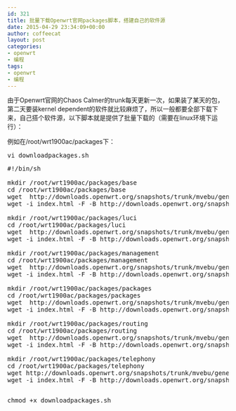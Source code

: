 ```yaml
---
id: 321
title: 批量下载Openwrt官网packages脚本，搭建自己的软件源
date: 2015-04-29 23:34:09+00:00
author: coffeecat
layout: post
categories:
- openwrt
- 编程
tags:
- openwrt
- 编程
---
```

由于Openwrt官网的Chaos Calmer的trunk每天更新一次，如果装了某天的包，第二天要装kernel dependent的软件就比较麻烦了，所以一般都要全部下载下来，自己搭个软件源，以下脚本就是提供了批量下载的（需要在linux环境下运行）：

例如在/root/wrt1900ac/packages下：

<pre class="lang:sh decode:true " >vi downloadpackages.sh</pre>

<pre class="lang:vim decode:true " >#!/bin/sh

mkdir /root/wrt1900ac/packages/base
cd /root/wrt1900ac/packages/base
wget  http://downloads.openwrt.org/snapshots/trunk/mvebu/generic/packages/base/
wget -i index.html -F -B http://downloads.openwrt.org/snapshots/trunk/mvebu/generic/packages/base/

mkdir /root/wrt1900ac/packages/luci
cd /root/wrt1900ac/packages/luci
wget  http://downloads.openwrt.org/snapshots/trunk/mvebu/generic/packages/luci/
wget -i index.html -F -B http://downloads.openwrt.org/snapshots/trunk/mvebu/generic/packages/luci/

mkdir /root/wrt1900ac/packages/management
cd /root/wrt1900ac/packages/management
wget  http://downloads.openwrt.org/snapshots/trunk/mvebu/generic/packages/management/
wget -i index.html -F -B http://downloads.openwrt.org/snapshots/trunk/mvebu/generic/packages/management/

mkdir /root/wrt1900ac/packages/packages
cd /root/wrt1900ac/packages/packages
wget  http://downloads.openwrt.org/snapshots/trunk/mvebu/generic/packages/packages/
wget -i index.html -F -B http://downloads.openwrt.org/snapshots/trunk/mvebu/generic/packages/packages/

mkdir /root/wrt1900ac/packages/routing
cd /root/wrt1900ac/packages/routing
wget  http://downloads.openwrt.org/snapshots/trunk/mvebu/generic/packages/routing/
wget -i index.html -F -B http://downloads.openwrt.org/snapshots/trunk/mvebu/generic/packages/routing/

mkdir /root/wrt1900ac/packages/telephony
cd /root/wrt1900ac/packages/telephony
wget http://downloads.openwrt.org/snapshots/trunk/mvebu/generic/packages/telephony/
wget -i index.html -F -B http://downloads.openwrt.org/snapshots/trunk/mvebu/generic/packages/telephony/

</pre>

<pre class="lang:sh decode:true " >chmod +x downloadpackages.sh</pre>